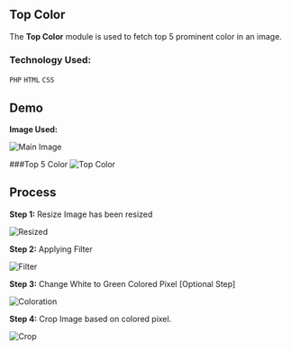 Top Color
----------
The **Top Color** module is used to fetch top 5 prominent color in an image.

### Technology Used: ###
<code>PHP</code>
<code>HTML</code>
<code>CSS</code>

## Demo ##

**Image Used:**

![Main Image](http://i.imgur.com/oGaAkFe.jpg)

###Top 5 Color
![Top Color](http://i.imgur.com/Tj4GSeJ.png)
 
 ## Process ##
 **Step 1:** Resize
 Image has been resized
 
 ![Resized](http://i.imgur.com/c9MqiHX.png)
 
 **Step 2:** Applying Filter
 
 ![Filter](http://i.imgur.com/WmRqYnK.png)
 
 **Step 3:** Change White to Green Colored Pixel [Optional Step]
 
 ![Coloration](http://i.imgur.com/3h4G2Xa.png)
 
 **Step 4:** Crop Image based on colored pixel.
 
 ![Crop](http://i.imgur.com/lkbIDi0.png)